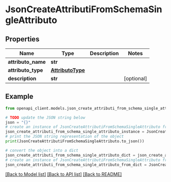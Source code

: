# JsonCreateAttributiFromSchemaSingleAttributo


## Properties

Name | Type | Description | Notes
------------ | ------------- | ------------- | -------------
**attributo_name** | **str** |  | 
**attributo_type** | [**AttributoType**](AttributoType.md) |  | 
**description** | **str** |  | [optional] 

## Example

```python
from openapi_client.models.json_create_attributi_from_schema_single_attributo import JsonCreateAttributiFromSchemaSingleAttributo

# TODO update the JSON string below
json = "{}"
# create an instance of JsonCreateAttributiFromSchemaSingleAttributo from a JSON string
json_create_attributi_from_schema_single_attributo_instance = JsonCreateAttributiFromSchemaSingleAttributo.from_json(json)
# print the JSON string representation of the object
print(JsonCreateAttributiFromSchemaSingleAttributo.to_json())

# convert the object into a dict
json_create_attributi_from_schema_single_attributo_dict = json_create_attributi_from_schema_single_attributo_instance.to_dict()
# create an instance of JsonCreateAttributiFromSchemaSingleAttributo from a dict
json_create_attributi_from_schema_single_attributo_from_dict = JsonCreateAttributiFromSchemaSingleAttributo.from_dict(json_create_attributi_from_schema_single_attributo_dict)
```
[[Back to Model list]](../README.md#documentation-for-models) [[Back to API list]](../README.md#documentation-for-api-endpoints) [[Back to README]](../README.md)


